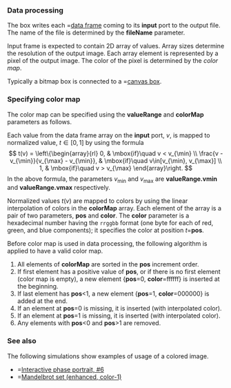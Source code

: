 ### Data processing
The box writes each =[data frame](/doc#page/general-data) coming to its **input** port to the output file. The name of the file is determined by the **fileName** parameter.

Input frame is expected to contain 2D array of values. Array sizes determine the resolution of the output image. Each array element is represented by a pixel of the
output image. The color of the pixel is determined by the _color map_.

Typically a bitmap box is connected to a =[canvas box](/doc#box/Canvas).

### Specifying color map
The color map can be specified using the **valueRange** and **colorMap** parameters as follows.

Each value from the data frame array on the **input** port, $v$, is mapped to normalized value, $t\in[0,1]$ by using the formula
$$
  t(v) = \left\{\begin{array}{rl}
  0, & \mbox{if}\quad v < v_{\min} \\
  \frac{v - v_{\min}}{v_{\max} - v_{\min}}, & \mbox{if}\quad v\in[v_{\min}, v_{\max}] \\
  1, & \mbox{if}\quad v > v_{\max}
  \end{array}\right.
$$
In the above formula, the parameters $v_{\min}$ and $v_{\max}$ are **valueRange.vmin** and **valueRange.vmax** respectively.

Normalized values $t(v)$ are mapped to colors by using the linear interpolation of colors in the **colorMap** array.
Each element of the array is a pair of two parameters, **pos** and **color**. The **color** parameter is a hexadecimal number
having the ```rrggbb``` format (one byte for each of red, green, and blue components); it specifies the color
at position $t$=**pos**.

Before color map is used in data processing, the following algorithm is applied to have a valid color map.
1. All elements of **colorMap** are sorted in the **pos** increment order.
2. If first element has a positive value of **pos**, or if there is no first element (color map is empty), a new element
   {**pos**=0, **color**=ffffff} is inserted at the beginning.
3. If last element has **pos**<1, a new element {**pos**=1, **color**=000000} is added at the end.
4. If an element at **pos**=0 is missing, it is inserted (with interpolated color).
5. If an element at **pos**=1 is missing, it is inserted (with interpolated color).
6. Any elements with **pos**<0 and **pos**>1 are removed.

### See also
The following simulations show examples of usage of a colored image.
- =[Interactive phase portrait, #6](/editor?sim=interactive-phase-portrait-6)
- =[Mandelbrot set (enhanced, color-1)](/editor?sim=mandelbrot-enhanced-color-1)

